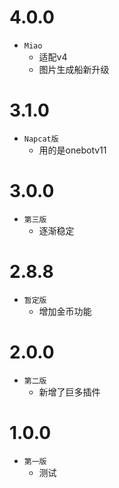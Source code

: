 ﻿# 4.0.0

- `Miao`
  - 适配v4
  - 图片生成船新升级


# 3.1.0

- `Napcat版`
  - 用的是onebotv11

# 3.0.0

- `第三版`
  - 逐渐稳定

# 2.8.8

- `暂定版`
  - 增加金币功能

# 2.0.0

- `第二版`
  - 新增了巨多插件

# 1.0.0

- `第一版`
  - 测试
